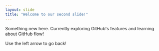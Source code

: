 ```yaml
---
layout: slide
title: "Welcome to our second slide!"
---
```

Something new here.
Currently exploring GitHub's features and learning about GitHub flow! 

Use the left arrow to go back!
